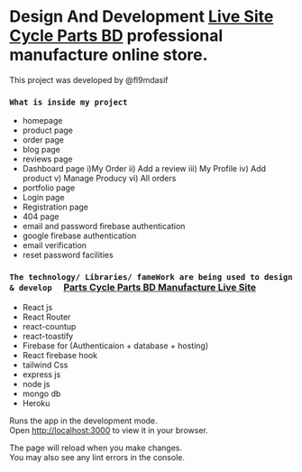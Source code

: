 # Design And Development [Live Site Cycle Parts BD](https://cycle-parts-hut.web.app/) professional manufacture online store.

 This project was developed by @fl9mdasif

### `What is inside my project`
* homepage
* product page
* order page
* blog page
* reviews page
* Dashboard page
   i)My Order
   ii) Add a review
   iii) My Profile
   iv) Add product
   v) Manage Producy
   vi) All orders
* portfolio page
* Login page
* Registration page
* 404 page
* email and password firebase authentication
* google firebase authentication
* email verification
* reset password facilities


### `The technology/ Libraries/ fameWork are being used to design & develop  ` [Parts Cycle Parts BD Manufacture Live Site](https://cycle-parts-hut.web.app/)

* React js 
* React Router
* react-countup
* react-toastify
* Firebase for (Authenticaion + database + hosting)
* React firebase hook
* tailwind Css 
* express js 
* node js 
* mongo db 
* Heroku 


Runs the app in the development mode.\
Open [http://localhost:3000](http://localhost:3000) to view it in your browser.

The page will reload when you make changes.\
You may also see any lint errors in the console.
